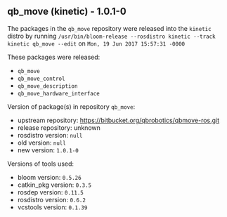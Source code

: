 ## qb_move (kinetic) - 1.0.1-0

The packages in the `qb_move` repository were released into the `kinetic` distro by running `/usr/bin/bloom-release --rosdistro kinetic --track kinetic qb_move --edit` on `Mon, 19 Jun 2017 15:57:31 -0000`

These packages were released:
- `qb_move`
- `qb_move_control`
- `qb_move_description`
- `qb_move_hardware_interface`

Version of package(s) in repository `qb_move`:

- upstream repository: https://bitbucket.org/qbrobotics/qbmove-ros.git
- release repository: unknown
- rosdistro version: `null`
- old version: `null`
- new version: `1.0.1-0`

Versions of tools used:

- bloom version: `0.5.26`
- catkin_pkg version: `0.3.5`
- rosdep version: `0.11.5`
- rosdistro version: `0.6.2`
- vcstools version: `0.1.39`


